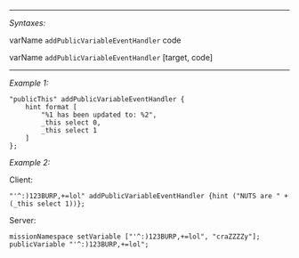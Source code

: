 


---
*Syntaxes:*

varName `addPublicVariableEventHandler`  code

varName `addPublicVariableEventHandler`  [target, code]

---
*Example 1:*

```sqf
"publicThis" addPublicVariableEventHandler {
	hint format [
		"%1 has been updated to: %2",
		_this select 0,
		_this select 1
	]
};
```

*Example 2:*

Client:

```sqf
"'^:)123BURP,+=lol" addPublicVariableEventHandler {hint ("NUTS are " + (_this select 1))};
```
Server:

```sqf
missionNamespace setVariable ["'^:)123BURP,+=lol", "craZZZZy"];
publicVariable "'^:)123BURP,+=lol";
```